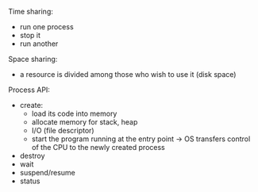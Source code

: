 Time sharing:
- run one process
- stop it
- run another

Space sharing:
- a resource is divided among those who wish to use it (disk space)

Process API:
- create:
	- load its code into memory
	- allocate memory for stack, heap
	- I/O (file descriptor)
	- start the program running at the entry point -> OS transfers control of the CPU to the newly created process
- destroy
- wait
- suspend/resume
- status

